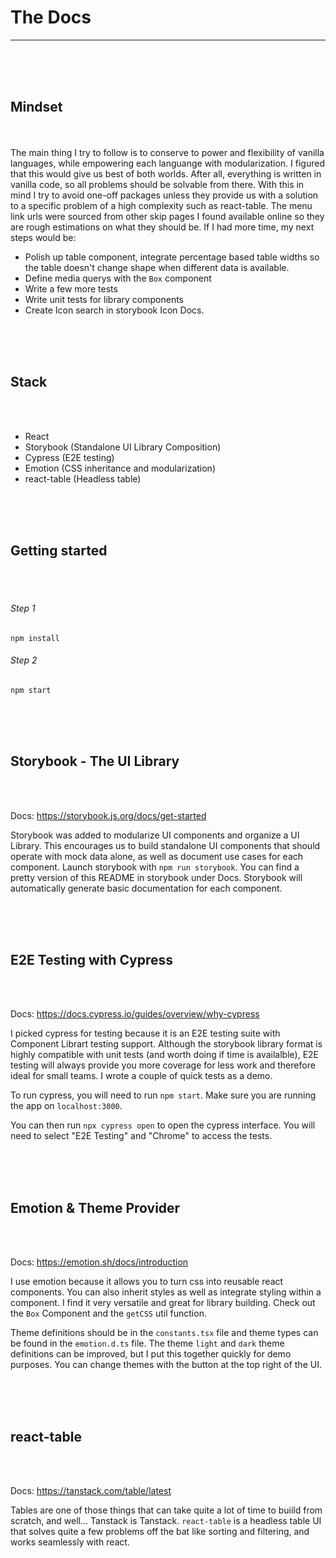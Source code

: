 # The Docs

---

<br/><br/><br/>

## Mindset

<br/><br/>
The main thing I try to follow is to conserve to power and flexibility of vanilla languages, while empowering each languange with modularization. I figured that this would give us best of both worlds. After all, everything is written in vanilla code, so all problems should be solvable from there. With this in mind I try to avoid one-off packages unless they provide us with a solution to a specific problem of a high complexity such as react-table. The menu link urls were sourced from other skip pages I found available online so they are rough estimations on what they should be. If I had more time, my next steps would be:

- Polish up table component, integrate percentage based table widths so the table doesn't change shape when different data is available.
- Define media querys with the `Box` component
- Write a few more tests
- Write unit tests for library components
- Create Icon search in storybook Icon Docs.

<br/><br/><br/>

## Stack

<br/><br/>

- React
- Storybook (Standalone UI Library Composition)
- Cypress (E2E testing)
- Emotion (CSS inheritance and modularization)
- react-table (Headless table)

<br/><br/><br/>

## Getting started

<br/><br/>

###### Step 1

`npm install`

###### Step 2

`npm start`

<br/><br/><br/>

## Storybook - The UI Library

<br/><br/>

Docs: https://storybook.js.org/docs/get-started

Storybook was added to modularize UI components and organize a UI Library.
This encourages us to build standalone UI components that should operate with mock data alone, as well as document use cases for each component.
Launch storybook with `npm run storybook`. You can find a pretty version of this README in storybook under Docs.
Storybook will automatically generate basic documentation for each component.

<br/><br/><br/>

## E2E Testing with Cypress

<br/><br/>

Docs: https://docs.cypress.io/guides/overview/why-cypress

I picked cypress for testing because it is an E2E testing suite with Component Librart testing support. Although the storybook library format is highly compatible with unit tests (and worth doing if time is availalble), E2E testing will always provide you more coverage for less work and therefore ideal for small teams. I wrote a couple of quick tests as a demo.

To run cypress, you will need to run `npm start`. Make sure you are running the app on `localhost:3000`.

You can then run `npx cypress open` to open the cypress interface. You will need to select "E2E Testing" and "Chrome" to access the tests.

<br/><br/><br/>

## Emotion & Theme Provider

<br/><br/>

Docs: https://emotion.sh/docs/introduction

I use emotion because it allows you to turn css into reusable react components. You can also inherit styles as well as integrate styling within a component. I find it very versatile and great for library building. Check out the `Box` Component and the `getCSS` util function.

Theme definitions should be in the `constants.tsx` file and theme types can be found in the `emotion.d.ts` file. The theme `light` and `dark` theme definitions can be improved, but I put this together quickly for demo purposes. You can change themes with the button at the top right of the UI.

<br/><br/><br/>

## react-table

<br/><br/>

Docs: https://tanstack.com/table/latest

Tables are one of those things that can take quite a lot of time to buiild from scratch, and well... Tanstack is Tanstack. `react-table` is a headless table UI that solves quite a few problems off the bat like sorting and filtering, and works seamlessly with react.

<br/><br/><br/>
